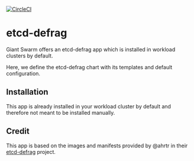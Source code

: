 [![CircleCI](https://dl.circleci.com/status-badge/img/gh/giantswarm/etcd-defrag-app/tree/main.svg?style=svg)](https://dl.circleci.com/status-badge/redirect/gh/giantswarm/etcd-defrag-app/tree/main)

# etcd-defrag

Giant Swarm offers an etcd-defrag app which is installed in workload clusters by default.

Here, we define the etcd-defrag chart with its templates and default configuration.

## Installation

This app is already installed in your workload cluster by default and therefore not meant to be installed manually.

## Credit

This app is based on the images and manifests provided by @ahrtr in their [etcd-defrag](https://github.com/ahrtr/etcd-defrag) project.
